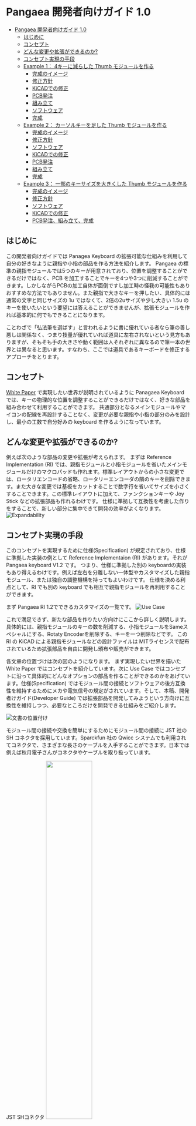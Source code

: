 # Pangaea 開発者向けガイド 1.0

- [Pangaea 開発者向けガイド 1.0](#pangaea-開発者向けガイド-10)
  - [はじめに](#はじめに)
  - [コンセプト](#コンセプト)
  - [どんな変更や拡張ができるのか?](#どんな変更や拡張ができるのか)
  - [コンセプト実現の手段](#コンセプト実現の手段)
  - [Example 1： 4キーに減らした Thumb モジュールを作る](#example-1-4キーに減らした-thumb-モジュールを作る)
    - [完成のイメージ](#完成のイメージ)
    - [修正方針](#修正方針)
    - [KiCADでの修正](#kicadでの修正)
    - [PCB発注](#pcb発注)
    - [組み立て](#組み立て)
    - [ソフトウェア](#ソフトウェア)
    - [完成](#完成)
  - [Example 2： カーソルキーを足した Thumb モジュールを作る](#example-2-カーソルキーを足した-thumb-モジュールを作る)
    - [完成のイメージ](#完成のイメージ-1)
    - [修正方針](#修正方針-1)
    - [ソフトウェア](#ソフトウェア-1)
    - [KiCADでの修正](#kicadでの修正-1)
    - [PCB発注](#pcb発注-1)
    - [組み立て](#組み立て-1)
    - [完成](#完成-1)
  - [Example 3： 一部のキーサイズを大きくした Thumb モジュールを作る](#example-3-一部のキーサイズを大きくした-thumb-モジュールを作る)
    - [完成のイメージ](#完成のイメージ-2)
    - [修正方針](#修正方針-2)
    - [ソフトウェア](#ソフトウェア-2)
    - [KiCADでの修正](#kicadでの修正-2)
    - [PCB発注、組み立て、完成](#pcb発注組み立て完成)

## はじめに

この開発者向けガイドでは Panagea Keyboard の拡張可能な仕組みを利用して自分の好きなように親指や小指の部品を作る方法を紹介します。
Pangaea の標準の親指モジュールでは5つのキーが用意されており、位置を調整することができるだけではなく、PCB を加工することでキーを4つや3つに削減することができます。しかしながらPCBの加工自体が面倒ですし加工時の怪我の可能性もありおすすめな方法でもありません。また親指で大きなキーを押したい、具体的には通常の文字と同じサイズの 1u ではなくて、2倍の2uサイズや少し大きい 1.5u のキーを使いたいという要望には答えることができませんが、拡張モジュールを作れば基本的に何でもできることになります。

ことわざで「弘法筆を選ばす」と言われるように書に優れている者なら筆の善し悪しは関係なく、つまり技量が優れていれば道具に左右されないという見方もありますが、そもそも手の大きさや動く範囲は人それぞれに異なるので筆一本の世界とは異なると思います。すなわち、ここでは道具であるキーボードを修正するアプローチをとります。

## コンセプト

[White Paper](whitepaper_jp.md) で実現したい世界が説明されているように Panagaea Keyboard では、キーの物理的な位置を調整することができるだけではなく、好きな部品を組み合わせて利用することができます。
共通部分となるメインモジュールやマイコンの配線を再設計することなく、変更が必要な親指や小指の部分のみを設計し、最小の工数で自分好みの keyboard を作るようになっています。

## どんな変更や拡張ができるのか?

例えば次のような部品の変更や拡張が考えられます。
まずは Reference Implementation (RI) では、親指モジュールと小指モジュールを省いたメインモジュールだけのマクロパッドも作れます。標準レイアウトからの小さな変更では、ロータリエンコードの省略、ロータリーエンコーダの隣のキーを削除できます。また大きな変更では基板をカットすることで数字行を省いてサイズを小さくすることできます。この標準レイアウトに加えて、ファンクションキーや Joy Stick などの拡張部品も作れるわけです。
仕様に準拠して互換性を考慮した作りをすることで、新しい部分に集中できて開発の効率がよくなります。
![Expandability](images/2022-12-11_11_33_55.png "Expandability")

## コンセプト実現の手段

このコンセプトを実現するために仕様(Specification) が規定されており、仕様に準拠した実装の例として Reference Implementaion (RI) があります。それが Pangaea keyboard V1.2 です。
つまり、仕様に準拠した別の keyboardの実装もあり得えるわけです。例えば左右を分離しない一体型やカスタマイズした親指モジュール、または独自の調整機構を持ってもよいわけです。
仕様を決める利点として、RI でも別の keyboard でも相互で親指モジュールを再利用することができます。

まず Pangaea RI 1.2でできるカスタマイズの一覧です。
![Use Case](images/2022-12-11_21_12_12.png)

これで満足できず、新たな部品を作りたい方向けにここから詳しく説明します。具体的には、親指モジュールのキーの数を削減する、小指モジュールをSameスペシャルにする、Rotaty Encoderを削除する、キーを一つ削除などです。
この RI の KiCAD による親指モジュールなどの設計ファイルは MITライセンスで配布されているため拡張部品を自由に開発し頒布や販売ができます。

各文章の位置づけは次の図のようになります。
まず実現したい世界を描いた White Paper ではコンセプトを紹介しています。次に Use Case ではコンセプトに沿って具体的にどんなオプションの部品を作ることができるのかをあげています。仕様(Specification) ではモジュール間の接続とソフトウェアの後方互換性を維持するためにメカや電気信号の規定がされています。そして、本稿、開発者けガイド(Developer Guide) では拡張部品を開発してみようという方向けに互換性を維持しつつ、必要なところだけを開発できる仕組みをご紹介します。

![文書の位置付け](images/2022-12-11_11_23_14.png "Figure 1: 文書の位置付け")

モジュール間の接続や交換を簡単にするためにモジュール間の接続に JST 社の SH コネクタを採用しています。Sparckfun 社の Qwicc システムでも利用されてコネクタで、さまざまな長さのケーブルを入手することができます。日本では例えば秋月電子さんがコネクタやケーブルを取り扱っています。

JST SHコネクタ
<img src="images/2022-12-26_21_19_15.png" width="50%">

それでは、いくつか例を示しながら、Pangaeaスペック、RIの関係を見ていきます。

## Example 1： 4キーに減らした Thumb モジュールを作る

標準では 1u サイズのキーが5つ並んでおり、切断すれば4キーあるいは3キーまで数を減らすことができます。しかしながら PCBの切断の作業自体が面倒であり、RIは汎用性を持たせて設計しているため、切断すると一部ネジ止めができなくなり少々強度が落ちます。ここでは専用部品としてキーの数を標準の5つから４つに減らした版を作る例をご紹介します。個人的には左は5キーが欲しいのですが、右は4キーで十分で、かつ利用しないキーが指にあたり邪魔に感じることがあります。

### 完成のイメージ

図の左が標準です。図の右が作ろうとしているモジュールです。一番右端のキーを削除することにします。

<img src="images/2022-12-11_12_28_00.png" width="80%">

### 修正方針

今回はキーを削るだけですので特に仕様を見て確認するところはなく互換性の問題も生じませんので仕様の確認は不要のため次の方針で進めます。
電気配線とキーレイアウトの仕様は規定されています。
また図の青い矢印で示されたモジュール間を接続するねじ穴の位置はPangaea仕様では規定されておらず、あくまで RI 1.2の実装としてこのサイズになっています。

* 親指部品の外形をできるだけ再利用し、キーを減らした枠を作る
* 親指部品の配線を再利用し、削減したキーのところだけ削除する
* 親指部品の2つのねじ穴を修正せずそのまま再利用する

![例1](images/2023-01-03_22_42_14.png)

### KiCADでの修正

親指モジュールは、トッププレート、PCB、ボトムプレートの3つを修正する必要があります。
作業の順番としては、まずトッププレートで外形のサイズを決めて、それに合わせてPCBとボトムプレートを修正していくのがよいと思います。

トッププレートの修正
1. KiCAD PCB editor にて一番右端のキーの footprint を削除する
2. Edge Cutを修正し、サイズをキー4つ分に修正する
3. 右端の手前でもねじを利用できるように Edge Cut の外形のデザインを変更する
4. 一番右のキーに関連する配線を削除する

これで Gerberファイルを出力して基板を製造すれば、手間暇をかけて基板を切断したりする必要がなくなります。

### PCB発注

KiCADでGerber ファイルを生成し、お好きな基板の製造会社に発注し、届くのを待ちます。
最近はJLCPCB社を多く利用しています。費用はPCB5枚なら数ドルで配送方法に早い配送サービスを使わずOCSなら送料を含めても数百円の上の方でできると思います。

![PCB届く](images/2023-01-04_09_50_55.png)
<img src="images/2023-01-04_09_50_55.png" width="50%" />

### 組み立て

完成した親指モジュールとメインモジュールをSHコネクタのケーブルで接続して動作を確認します。

![PCB_w_parts](images/2023-01-04_09_54_14.png)
![new_module](images/2023-01-04_09_56_09.png)

### ソフトウェア

QMK でXXXXXXとXが7個連続しているところはなにもキーが割り当てられていないということを示します。
キーを一つ削除しただけですのでソフトウェアの変更は不要ですが、削除した場所を確認し、一つキーがずれるなんてことがないようにします。
![](images/2023-01-04_11_31_29.png)

### 完成

組み立てるとこのようになりました。
この例では親指モジュールのキー数を減らす修正しました。
このように自分が修正したい部分だけを作ればより手に合わせることができるようになります。

![完成形](images/2023-01-04_10_04_12.png)


## Example 2： カーソルキーを足した Thumb モジュールを作る

次はキーを削るのではなくて、カーソルキーを加えた例をご紹介します。

### 完成のイメージ

図のような完成を目指します。

![](images/2023-01-04_21_52_36.png)

カーソル部分の角度はSU120で組んで試してみた結果です。
Pangaea RI 1.2では円弧を描くように動かせますので多少の角度なら調整できることになります。

### 修正方針

親指モジュールは5つのキーがありますが、実は3キーを追加できる配列になっています。その一番右のキーとこの3キーを利用して、合計4キーを矢印キーに割り当てることにします。

### ソフトウェア

図はqmk用のfirmwareのpangaea.hからの抜粋です。
右下にあるように標準では利用されていないR36,R39,R40の3つを矢印キーに割り当てます。

キーの割当
* R35: 上
* R36: 左
* R39: 下
* R40: 右

![](images/2023-01-04_17_22_38.png)

元の親指モジュールの左から4つのキーの配置です。
SW15, SW16, SW19, SW20の4つです。
![R15R16R19R20R35](images/2023-01-04_18_12_52.png)

追加分の矢印部分と元の親指モジュールの右から一つ目のキーの配置です。SW35,36,39,40です。この2つは一見すると同じ回路図に見えるかもしれませんが、ダイオードの向きが逆になっていますのでそれぞれを判定することができます。
![R35R36R39R40](images/2023-01-04_18_13_04.png)

トータルでは、新規の親指モジュールは下記のような配列になります。
R15,R16,R19,R20,R35
            R36,R39,R40

### KiCADでの修正

先程の外形に合わせてKiCADで配線していきます。
Pangaea RI の回路図から該当部分をコピーして、footprintを更新し、配置します。外形を標準のThumbモジュールからコピーして拡張部分を加えます。あとはfreerouterを用いて配線するだけです。
標準モジュールでは2つのSHコネクタが配線されていますが、一つだけにしても大丈夫です。

![PCBeditor](images/2023-01-04_21_48_56.png)
![Top_Bottom](images/2023-01-05_21_24_05.png)

### PCB発注

詳細は省略します。Gerberファイルを生成して発注します。

### 組み立て

詳細は省略します。

### 完成

KiCADをちょっと操作するだけであっという間に自分だけのキーボードができてしまいます。名実ともに自作キーボードと言えるのではないでしょうか。

## Example 3： 一部のキーサイズを大きくした Thumb モジュールを作る

次はキーの削除といった簡単なものではなくて、キーのサイズを1uから少し大きくして1.5uや2uサイズを使うように変更してみます。
具体的にはLower, Raiseの2つのキーとEnter部分に1.5uのサイズのキーを使えるように修正します。余談ですがもともとPangaeaを開発する前このような親指の一部のキーのサイズが大きいキーボードを利用していました。このような拡張ができることを想定して開発しています。

### 完成のイメージ

できあがりのイメージです。
まず5つのキーから4つに減らします。そして、左から二番目のキーのサイズを1uから1.5uに変更します。
![current_vs_goal](images/2023-01-05_21_35_05.png)

### 修正方針

これまでの例1と例2を組み合わせればできる内容です。
外形を整えて、配線をして終わりです。

### ソフトウェア

右端を削るのか、左端を削るのかを決めて修正すればよいだけです。

### KiCADでの修正

1.5uにするには、キーの1.5uのfootprintが必要です。
さらに外形も配線も大きな修正が必要になります。

### PCB発注、組み立て、完成

省略します。Good luck!
